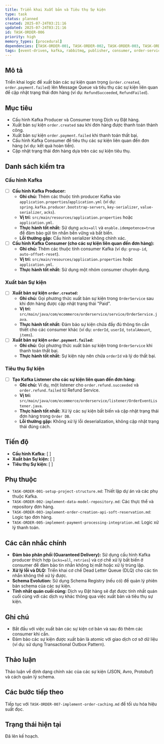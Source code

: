 ```yaml
---
title: Triển khai Xuất bản và Tiêu thụ Sự kiện
type: task
status: planned
created: 2025-07-24T03:21:16
updated: 2025-07-24T03:21:16
id: TASK-ORDER-006
priority: high
memory_types: [procedural]
dependencies: [TASK-ORDER-001, TASK-ORDER-002, TASK-ORDER-003, TASK-ORDER-005]
tags: [event-driven, kafka, rabbitmq, publisher, consumer, order-service]
---
```


## Mô tả

Triển khai logic để xuất bản các sự kiện quan trọng (`order.created`, `order.payment.failed`) lên Message Queue và tiêu thụ các sự kiện liên quan để cập nhật trạng thái đơn hàng (ví dụ: `RefundSucceeded`, `RefundFailed`).

## Mục tiêu

*   Cấu hình Kafka Producer và Consumer trong Dịch vụ Đặt hàng.
*   Xuất bản sự kiện `order.created` sau khi đơn hàng được thanh toán thành công.
*   Xuất bản sự kiện `order.payment.failed` khi thanh toán thất bại.
*   Cấu hình Kafka Consumer để tiêu thụ các sự kiện liên quan đến đơn hàng (ví dụ: kết quả hoàn tiền).
*   Cập nhật trạng thái đơn hàng dựa trên các sự kiện tiêu thụ.

## Danh sách kiểm tra

### Cấu hình Kafka
- [ ] **Cấu hình Kafka Producer:**
    - **Ghi chú:** Thêm các thuộc tính producer Kafka vào `application.properties`/`application.yml` (ví dụ: `spring.kafka.producer.bootstrap-servers`, `key-serializer`, `value-serializer`, `acks`).
    - **Vị trí:** `src/main/resources/application.properties` hoặc `application.yml`.
    - **Thực hành tốt nhất:** Sử dụng `acks=all` và `enable.idempotence=true` để đảm bảo gửi tin nhắn bền vững và bất biến.
    - **Lỗi thường gặp:** Cấu hình serializer không chính xác.
- [ ] **Cấu hình Kafka Consumer (cho các sự kiện liên quan đến đơn hàng):**
    - **Ghi chú:** Thêm các thuộc tính consumer Kafka (ví dụ: `group-id`, `auto-offset-reset`).
    - **Vị trí:** `src/main/resources/application.properties` hoặc `application.yml`.
    - **Thực hành tốt nhất:** Sử dụng một nhóm consumer chuyên dụng.

### Xuất bản Sự kiện
- [ ] **Xuất bản sự kiện `order.created`:**
    - **Ghi chú:** Gọi phương thức xuất bản sự kiện trong `OrderService` sau khi đơn hàng được cập nhật trạng thái "Paid".
    - **Vị trí:** `src/main/java/com/ecommerce/orderservice/service/OrderService.java`.
    - **Thực hành tốt nhất:** Đảm bảo sự kiện chứa đầy đủ thông tin cần thiết cho các consumer khác (ví dụ: `orderId`, `userId`, `totalAmount`, `items`).
- [ ] **Xuất bản sự kiện `order.payment.failed`:**
    - **Ghi chú:** Gọi phương thức xuất bản sự kiện trong `OrderService` khi thanh toán thất bại.
    - **Thực hành tốt nhất:** Sự kiện này nên chứa `orderId` và lý do thất bại.

### Tiêu thụ Sự kiện
- [ ] **Tạo Kafka Listener cho các sự kiện liên quan đến đơn hàng:**
    - **Ghi chú:** Ví dụ, một listener cho `order.refund.succeeded` và `order.refund.failed` từ Refund Service.
    - **Vị trí:** `src/main/java/com/ecommerce/orderservice/listener/OrderEventListener.java`.
    - **Thực hành tốt nhất:** Xử lý các sự kiện bất biến và cập nhật trạng thái đơn hàng trong `Order DB`.
    - **Lỗi thường gặp:** Không xử lý lỗi deserialization, không cập nhật trạng thái đúng cách.

## Tiến độ

*   **Cấu hình Kafka:** [ ]
*   **Xuất bản Sự kiện:** [ ]
*   **Tiêu thụ Sự kiện:** [ ]

## Phụ thuộc

*   `TASK-ORDER-001-setup-project-structure.md`: Thiết lập dự án và các phụ thuộc Kafka.
*   `TASK-ORDER-002-implement-data-model-repository.md`: Các thực thể và repository đơn hàng.
*   `TASK-ORDER-003-implement-order-creation-api-soft-reservation.md`: Logic tạo đơn hàng.
*   `TASK-ORDER-005-implement-payment-processing-integration.md`: Logic xử lý thanh toán.

## Các cân nhắc chính

*   **Đảm bảo phân phối (Guaranteed Delivery):** Sử dụng cấu hình Kafka producer thích hợp (`acks=all`, `retries`) và cơ chế xử lý bất biến ở consumer để đảm bảo tin nhắn không bị mất hoặc xử lý trùng lặp.
*   **Xử lý lỗi và DLQ:** Triển khai cơ chế Dead Letter Queue (DLQ) cho các tin nhắn không thể xử lý được.
*   **Schema Evolution:** Sử dụng Schema Registry (nếu có) để quản lý phiên bản schema của các sự kiện.
*   **Tính nhất quán cuối cùng:** Dịch vụ Đặt hàng sẽ đạt được tính nhất quán cuối cùng với các dịch vụ khác thông qua việc xuất bản và tiêu thụ sự kiện.

## Ghi chú

*   Bắt đầu với việc xuất bản các sự kiện cơ bản và sau đó thêm các consumer khi cần.
*   Đảm bảo các sự kiện được xuất bản là atomic với giao dịch cơ sở dữ liệu (ví dụ: sử dụng Transactional Outbox Pattern).

## Thảo luận

Thảo luận về định dạng chính xác của các sự kiện (JSON, Avro, Protobuf) và cách quản lý schema.

## Các bước tiếp theo

Tiếp tục với `TASK-ORDER-007-implement-order-caching.md` để tối ưu hóa hiệu suất đọc.

## Trạng thái hiện tại

Đã lên kế hoạch.